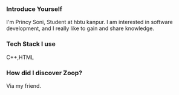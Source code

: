 ### Introduce Yourself
I'm Princy Soni, Student at hbtu kanpur. I am interested in software development, and I really like to gain and share knowledge.
### Tech Stack I use
C++,HTML
### How did I discover Zoop?
Via my friend.
